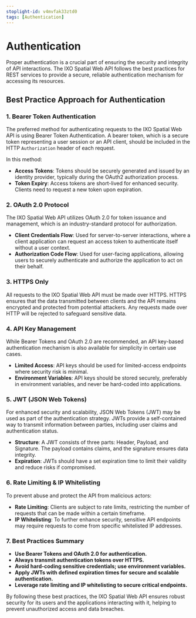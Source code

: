```yaml
---
stoplight-id: v4mvfak33ztd0
tags: [Authentication]
---
```


# Authentication

Proper authentication is a crucial part of ensuring the security and integrity of API interactions. The IXO Spatial Web API follows the best practices for REST services to provide a secure, reliable authentication mechanism for accessing its resources.

## Best Practice Approach for Authentication

### 1. **Bearer Token Authentication**
The preferred method for authenticating requests to the IXO Spatial Web API is using Bearer Token Authentication. A bearer token, which is a secure token representing a user session or an API client, should be included in the HTTP `Authorization` header of each request.

In this method:
- **Access Tokens**: Tokens should be securely generated and issued by an identity provider, typically during the OAuth2 authorization process.
- **Token Expiry**: Access tokens are short-lived for enhanced security. Clients need to request a new token upon expiration.

### 2. **OAuth 2.0 Protocol**
The IXO Spatial Web API utilizes OAuth 2.0 for token issuance and management, which is an industry-standard protocol for authorization.
- **Client Credentials Flow**: Used for server-to-server interactions, where a client application can request an access token to authenticate itself without a user context.
- **Authorization Code Flow**: Used for user-facing applications, allowing users to securely authenticate and authorize the application to act on their behalf.

### 3. **HTTPS Only**
All requests to the IXO Spatial Web API must be made over HTTPS. HTTPS ensures that the data transmitted between clients and the API remains encrypted and protected from potential attackers. Any requests made over HTTP will be rejected to safeguard sensitive data.

### 4. **API Key Management**
While Bearer Tokens and OAuth 2.0 are recommended, an API key-based authentication mechanism is also available for simplicity in certain use cases.
- **Limited Access**: API keys should be used for limited-access endpoints where security risk is minimal.
- **Environment Variables**: API keys should be stored securely, preferably in environment variables, and never be hard-coded into applications.

### 5. **JWT (JSON Web Tokens)**
For enhanced security and scalability, JSON Web Tokens (JWT) may be used as part of the authentication strategy. JWTs provide a self-contained way to transmit information between parties, including user claims and authentication status.
- **Structure**: A JWT consists of three parts: Header, Payload, and Signature. The payload contains claims, and the signature ensures data integrity.
- **Expiration**: JWTs should have a set expiration time to limit their validity and reduce risks if compromised.

### 6. **Rate Limiting & IP Whitelisting**
To prevent abuse and protect the API from malicious actors:
- **Rate Limiting**: Clients are subject to rate limits, restricting the number of requests that can be made within a certain timeframe.
- **IP Whitelisting**: To further enhance security, sensitive API endpoints may require requests to come from specific whitelisted IP addresses.

### 7. **Best Practices Summary**
- **Use Bearer Tokens and OAuth 2.0 for authentication.**
- **Always transmit authentication tokens over HTTPS.**
- **Avoid hard-coding sensitive credentials; use environment variables.**
- **Apply JWTs with defined expiration times for secure and scalable authentication.**
- **Leverage rate limiting and IP whitelisting to secure critical endpoints.**

By following these best practices, the IXO Spatial Web API ensures robust security for its users and the applications interacting with it, helping to prevent unauthorized access and data breaches.

